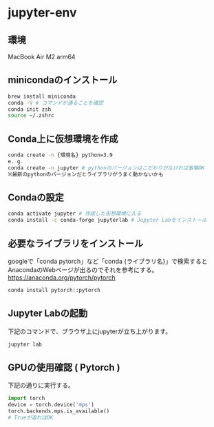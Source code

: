 # jupyter-env

## 環境
MacBook Air M2 arm64

## minicondaのインストール
```bash
brew install miniconda
conda -V # コマンドが通ることを確認
conda init zsh 
source ~/.zshrc
```

## Conda上に仮想環境を作成
```bash
conda create -n {環境名} python=3.9
e. g. 
conda create -n jupyter # pythonのバージョンはこだわりがなければ省略OK
※最新のpythonのバージョンだとライブラリがうまく動かないかも
```

## Condaの設定
```bash
conda activate jupyter # 作成した仮想環境に入る
conda install -c conda-forge jupyterlab # Jupyter Labをインストール
```

## 必要なライブラリをインストール
googleで「conda pytorch」など「conda {ライブラリ名}」で検索するとAnacondaのWebページが出るのでそれを参考にする。
https://anaconda.org/pytorch/pytorch
```bash
conda install pytorch::pytorch
```

## Jupyter Labの起動
下記のコマンドで、ブラウザ上にjupyterが立ち上がります。
```bash
jupyter lab
```

## GPUの使用確認 ( Pytorch )
下記の通りに実行する。
```python
import torch
device = torch.device('mps')
torch.backends.mps.is_available()
# Trueが返ればOK
```
